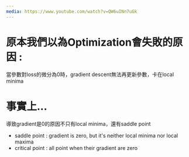 ```yaml
---
media: https://www.youtube.com/watch?v=QW6uINn7uGk
---
```

# 原本我們以為Optimization會失敗的原因 : 

當參數對loss的微分為0時，gradient descent無法再更新參數，卡在local minima

# 事實上...

導致gradient是0的原因不只有local minima，還有saddle point

- saddle point : gradient is zero, but it's neither local minima nor local maxima
- critical point : all point when their gradient are zero